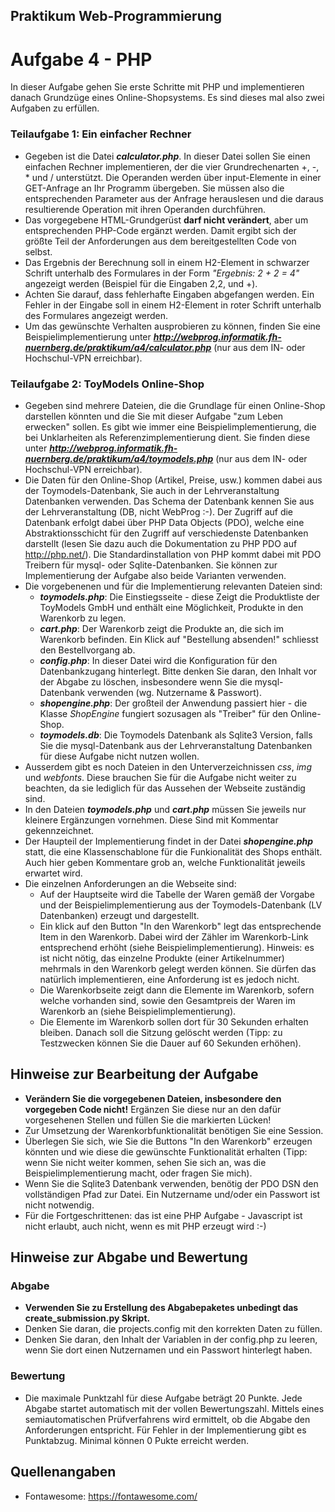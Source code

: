 
## Praktikum Web-Programmierung
# Aufgabe 4 - PHP

In dieser Aufgabe gehen Sie erste Schritte mit PHP und implementieren danach Grundzüge eines
Online-Shopsystems. Es sind dieses mal also zwei Aufgaben zu erfüllen.

### Teilaufgabe 1: Ein einfacher Rechner

  * Gegeben ist die Datei ***calculator.php***. In dieser Datei sollen Sie einen
    einfachen Rechner implementieren, der die vier Grundrechenarten +, -,
    \* und / unterstützt. Die Operanden werden über input-Elemente in einer GET-Anfrage
    an Ihr Programm übergeben. Sie müssen also die entsprechenden Parameter aus der
    Anfrage herauslesen und die daraus resultierende Operation mit ihren Operanden durchführen.
  * Das vorgegebene HTML-Grundgerüst **darf nicht verändert**, aber um entsprechenden PHP-Code
    ergänzt werden. Damit ergibt sich der größte Teil der Anforderungen aus dem bereitgestellten
    Code von selbst.
  * Das Ergebnis der Berechnung soll in einem H2-Element in schwarzer Schrift unterhalb
    des Formulares in der Form *"Ergebnis: 2 + 2 = 4"* angezeigt werden (Beispiel für die
    Eingaben 2,2, und +).
  * Achten Sie darauf, dass fehlerhafte Eingaben abgefangen werden. Ein Fehler in der
    Eingabe soll in einem H2-Element in roter Schrift unterhalb des Formulares angezeigt
    werden.
  * Um das gewünschte Verhalten ausprobieren zu können, finden Sie eine Beispielimplementierung
    unter ***http://webprog.informatik.fh-nuernberg.de/praktikum/a4/calculator.php*** (nur aus dem IN- oder
    Hochschul-VPN erreichbar).

### Teilaufgabe 2: ToyModels Online-Shop

  * Gegeben sind mehrere Dateien, die die Grundlage für einen Online-Shop darstellen könnten und die
    Sie mit dieser Aufgabe "zum Leben erwecken" sollen. Es gibt wie immer eine Beispielimplementierung,
    die bei Unklarheiten als Referenzimplementierung dient. Sie finden diese unter
    ***http://webprog.informatik.fh-nuernberg.de/praktikum/a4/toymodels.php*** (nur aus dem IN- oder
    Hochschul-VPN erreichbar).
  * Die Daten für den Online-Shop (Artikel, Preise, usw.) kommen dabei aus der Toymodels-Datenbank,
    Sie auch in der Lehrveranstaltung Datenbanken verwenden. Das Schema der Datenbank kennen Sie aus
    der Lehrveranstaltung (DB, nicht WebProg :-). Der Zugriff auf die Datenbank erfolgt
    dabei über PHP Data Objects (PDO), welche eine Abstraktionsschicht für den Zugriff auf verschiedenste
    Datenbanken darstellt (lesen Sie dazu auch die Dokumentation zu PHP PDO auf http://php.net/). Die
    Standardinstallation von PHP kommt dabei mit PDO Treibern für mysql- oder Sqlite-Datenbanken. Sie
    können zur Implementierung der Aufgabe also beide Varianten verwenden.
  * Die vorgebenenen und für die Implementierung relevanten Dateien sind:
      * ***toymodels.php***: Die Einstiegsseite - diese Zeigt die Produktliste der ToyModels GmbH
      und enthält eine Möglichkeit, Produkte in den Warenkorb zu legen.
      * ***cart.php***: Der Warenkorb zeigt die Produkte an, die sich im Warenkorb befinden. Ein
      Klick auf "Bestellung absenden!" schliesst den Bestellvorgang ab.
      * ***config.php***: In dieser Datei wird die Konfiguration für den Datenbankzugang hinterlegt.
        Bitte denken Sie daran, den Inhalt vor der Abgabe zu löschen, insbesondere wenn Sie die
        mysql-Datenbank verwenden (wg. Nutzername & Passwort).
      * ***shopengine.php***: Der großteil der Anwendung passiert hier - die Klasse *ShopEngine*
      fungiert sozusagen als "Treiber" für den Online-Shop.
      * ***toymodels.db***: Die Toymodels Datenbank als Sqlite3 Version, falls Sie die mysql-Datenbank
      aus der Lehrveranstaltung Datenbanken für diese Aufgabe nicht nutzen wollen.
  * Ausserdem gibt es noch Dateien in den Unterverzeichnissen *css*, *img* und *webfonts*. Diese
    brauchen Sie für die Aufgabe nicht weiter zu beachten, da sie lediglich für das Aussehen der
    Webseite zuständig sind.
  * In den Dateien ***toymodels.php*** und ***cart.php*** müssen Sie jeweils nur kleinere Ergänzungen
    vornehmen. Diese Sind mit Kommentar gekennzeichnet.
  * Der Haupteil der Implementierung findet in der Datei ***shopengine.php*** statt, die eine
    Klassenschablone für die Funkionalität des Shops enthält. Auch hier geben Kommentare grob an,
    welche Funktionalität jeweils erwartet wird.
  * Die einzelnen Anforderungen an die Webseite sind:
    * Auf der Hauptseite wird die Tabelle der Waren gemäß der Vorgabe und der Beispielimplementierung
      aus der Toymodels-Datenbank (LV Datenbanken) erzeugt und dargestellt.
    * Ein klick auf den Button "In den Warenkorb" legt das entsprechende Item in den Warenkorb.
      Dabei wird der Zähler im Warenkorb-Link entsprechend erhöht (siehe Beispielimplementierung).
      Hinweis: es ist nicht nötig, das einzelne Produkte (einer Artikelnummer) mehrmals in den Warenkorb 
      gelegt werden können. Sie dürfen das natürlich implementieren, eine Anforderung ist es jedoch nicht.
    * Die Warenkorbseite zeigt dann die Elemente im Warenkorb, sofern welche vorhanden sind, sowie
      den Gesamtpreis der Waren im Warenkorb an (siehe Beispielimplementierung).
    * Die Elemente im Warenkorb sollen dort für 30 Sekunden erhalten bleiben. Danach soll die
      Sitzung gelöscht werden (Tipp: zu Testzwecken können Sie die Dauer auf 60 Sekunden erhöhen).


## Hinweise zur Bearbeitung der Aufgabe

  * **Verändern Sie die vorgegebenen Dateien, insbesondere den vorgegeben Code nicht!** Ergänzen
    Sie diese nur an den dafür vorgesehenen Stellen und füllen Sie die markierten Lücken!
  * Zur Umsetzung der Warenkorbfunktionalität benötigen Sie eine Session.
  * Überlegen Sie sich, wie Sie die Buttons "In den Warenkorb" erzeugen könnten und wie diese
    die gewünschte Funktionalität erhalten (Tipp: wenn Sie nicht weiter kommen, sehen
    Sie sich an, was die Beispielimplementierung macht, oder fragen Sie mich).
  * Wenn Sie die Sqlite3 Datenbank verwenden, benötig der PDO DSN den vollständigen Pfad
    zur Datei. Ein Nutzername und/oder ein Passwort ist nicht notwendig.
  * Für die Fortgeschrittenen: das ist eine PHP Aufgabe - Javascript ist nicht erlaubt, auch
    nicht, wenn es mit PHP erzeugt wird :-)

## Hinweise zur Abgabe und Bewertung

### Abgabe

  * **Verwenden Sie zu Erstellung des Abgabepaketes unbedingt das create_submission.py Skript.**
  * Denken Sie daran, die projects.config mit den korrekten Daten zu füllen.
  * Denken Sie daran, den Inhalt der Variablen in der config.php zu leeren, wenn Sie dort
    einen Nutzernamen und ein Passwort hinterlegt haben.

### Bewertung

  * Die maximale Punktzahl für diese Aufgabe beträgt 20 Punkte. Jede Abgabe startet automatisch mit
    der vollen Bewertungszahl. Mittels eines semiautomatischen Prüfverfahrens wird ermittelt, ob die
    Abgabe den Anforderungen entspricht. Für Fehler in der Implementierung gibt es Punktabzug. Minimal
    können 0 Pukte erreicht werden.

## Quellenangaben

  * Fontawesome: https://fontawesome.com/

